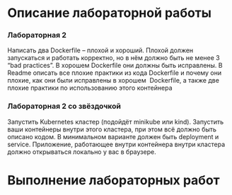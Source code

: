 # Описание лабораторной работы

### Лабораторная 2

Написать два Dockerfile – плохой и хороший. Плохой должен запускаться и работать корректно, но в нём должно быть не менее 3 “bad practices”. В хорошем Dockerfile они должны быть исправлены. В Readme описать все плохие практики из кода Dockerfile и почему они плохие, как они были исправлены в хорошем  Dockerfile, а также две плохие практики по использованию этого контейнера

### Лабораторная 2 со звёздочкой

Запустить Kubernetes кластер (подойдёт minikube или kind). Запустить ваши контейнеры внутри этого кластера, при этом всё должно быть описано кодом. В минимальном варианте должен быть deployment и service. Приложение, работающее внутри контейнера внутри кластера должно открываться локально у вас в браузере.

# Выполнение лабораторных работ

